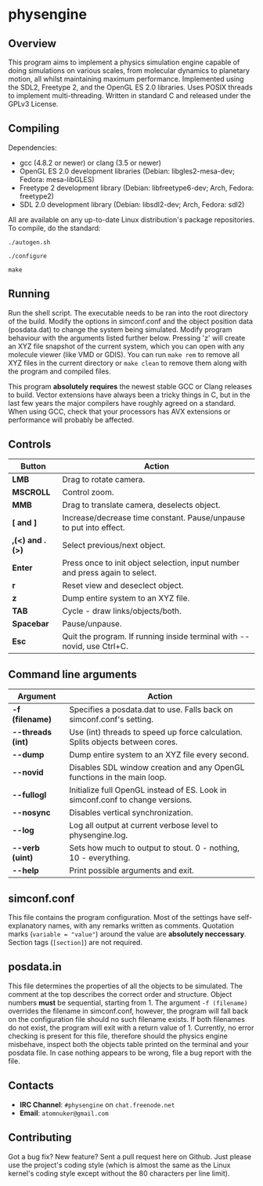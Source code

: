 physengine
==========

Overview
--------
This program aims to implement a physics simulation engine capable of doing simulations on various scales, from molecular dynamics to planetary motion, all whilst maintaining maximum performance. Implemented using the SDL2, Freetype 2, and the OpenGL ES 2.0 libraries. Uses POSIX threads to implement multi-threading. Written in standard C and released under the GPLv3 License.

Compiling
---------
Dependencies:

 * gcc (4.8.2 or newer)  or clang (3.5 or newer)
 * OpenGL ES 2.0 development libraries (Debian: libgles2-mesa-dev; Fedora: mesa-libGLES)
 * Freetype 2 development library (Debian: libfreetype6-dev; Arch, Fedora: freetype2) 
 * SDL 2.0 development library (Debian: libsdl2-dev; Arch, Fedora: sdl2)

All are available on any up-to-date Linux distribution's package repositories. To compile, do the standard:

`./autogen.sh`

`./configure`

`make`

Running
-------
Run the shell script. The executable needs to be ran into the root directory of the build. Modify the options in simconf.conf and the object position data (posdata.dat) to change the system being simulated. Modify program behaviour with the arguments listed further below. Pressing 'z' will create an XYZ file snapshot of the current system, which you can open with any molecule viewer (like VMD or GDIS). You can run `make rem` to remove all XYZ files in the current directory or `make clean` to remove them along with the program and compiled files.

This program **absolutely requires** the newest stable GCC or Clang releases to build. Vector extensions have always been a tricky things in C, but in the last few years the major compilers have roughly agreed on a standard. When using GCC, check that your processors has AVX extensions or performance will probably be affected.

Controls
--------
Button | Action
-------|-------
**LMB**      | Drag to rotate camera.
**MSCROLL**  | Control zoom.
**MMB**      | Drag to translate camera, deselects object.
**[ and ]**  | Increase/decrease time constant. Pause/unpause to put into effect.
**,(<) and .(>)**  | Select previous/next object.
**Enter**    | Press once to init object selection, input number and press again to select.
**r**        | Reset view and deseclect object.
**z**        | Dump entire system to an XYZ file.
**TAB**      | Cycle - draw links/objects/both.
**Spacebar** | Pause/unpause.
**Esc**      | Quit the program. If running inside terminal with --novid, use Ctrl+C.

Command line arguments
----------------------
Argument | Action
---------|-------
**-f (filename)** | Specifies a posdata.dat to use. Falls back on simconf.conf's setting.
**--threads (int)** | Use (int) threads to speed up force calculation. Splits objects between cores.
**--dump** | Dump entire system to an XYZ file every second.
**--novid** | Disables SDL window creation and any OpenGL functions in the main loop.
**--fullogl** | Initialize full OpenGL instead of ES. Look in simconf.conf to change versions.
**--nosync** | Disables vertical synchronization.
**--log** | Log all output at current verbose level to physengine.log.
**--verb (uint)** | Sets how much to output to stout. 0 - nothing, 10 - everything.
**--help** | Print possible arguments and exit.

simconf.conf
------------
This file contains the program configuration. Most of the settings have self-explanatory names, with any remarks written as comments. Quotation marks (`variable = "value"`) around the value are **absolutely neccessary**. Section tags (`[section]`) are not required.

posdata.in
-----------
This file determines the properties of all the objects to be simulated. The comment at the top describes the correct order and structure. Object numbers **must** be sequential, starting from 1. The argument `-f (filename)` overrides the filename in simconf.conf, however, the program will fall back on the configuration file should no such filename exists. If both filenames do not exist, the program will exit with a return value of 1. Currently, no error checking is present for this file, therefore should the physics engine misbehave, inspect both the objects table printed on the terminal and your posdata file. In case nothing appears to be wrong, file a bug report with the file.

Contacts
-------

 * **IRC Channel**: `#physengine` on `chat.freenode.net`
 * **Email**: `atomnuker@gmail.com`

Contributing
------------
Got a bug fix? New feature? Sent a pull request here on Github. Just please use the project's coding style (which is almost the same as the Linux kernel's coding style except without the 80 characters per line limit).
